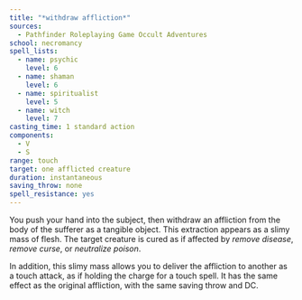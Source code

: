 ```yaml
---
title: "*withdraw affliction*"
sources:
  - Pathfinder Roleplaying Game Occult Adventures
school: necromancy
spell_lists:
  - name: psychic
    level: 6
  - name: shaman
    level: 6
  - name: spiritualist
    level: 5
  - name: witch
    level: 7
casting_time: 1 standard action
components:
  - V
  - S
range: touch
target: one afflicted creature
duration: instantaneous
saving_throw: none
spell_resistance: yes
---
```


You push your hand into the subject, then withdraw an affliction from the body of the sufferer as a tangible object. This extraction appears as a slimy mass of flesh. The target creature is cured as if affected by *remove disease*, *remove curse*, or *neutralize poison*.

In addition, this slimy mass allows you to deliver the affliction to another as a touch attack, as if holding the charge for a touch spell. It has the same effect as the original affliction, with the same saving throw and DC.
